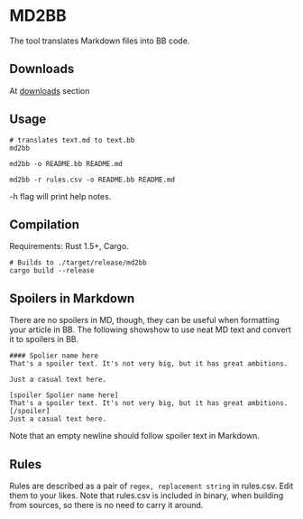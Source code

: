# MD2BB
The tool translates Markdown files into BB code.

## Downloads
At [downloads]() section

## Usage
```
# translates text.md to text.bb
md2bb
```
```
md2bb -o README.bb README.md
```
```
md2bb -r rules.csv -o README.bb README.md
```
-h flag will print help notes.

## Compilation
Requirements: Rust 1.5+, Cargo.
```
# Builds to ./target/release/md2bb
cargo build --release
```

## Spoilers in Markdown

There are no spoilers in MD, though, they can be useful when formatting your article in BB. The following showshow to use neat MD text and convert it to spoilers in BB.
```
#### Spolier name here
That's a spoiler text. It's not very big, but it has great ambitions.

Just a casual text here.
```
```
[spoiler Spolier name here]
That's a spoiler text. It's not very big, but it has great ambitions.[/spoiler]
Just a casual text here.
```
Note that an empty newline should follow spoiler text in Markdown.

## Rules

Rules are described as a pair of `regex, replacement string` in rules.csv. Edit them to your likes.
Note that rules.csv is included in binary, when building from sources, so there is no need to carry it around.
